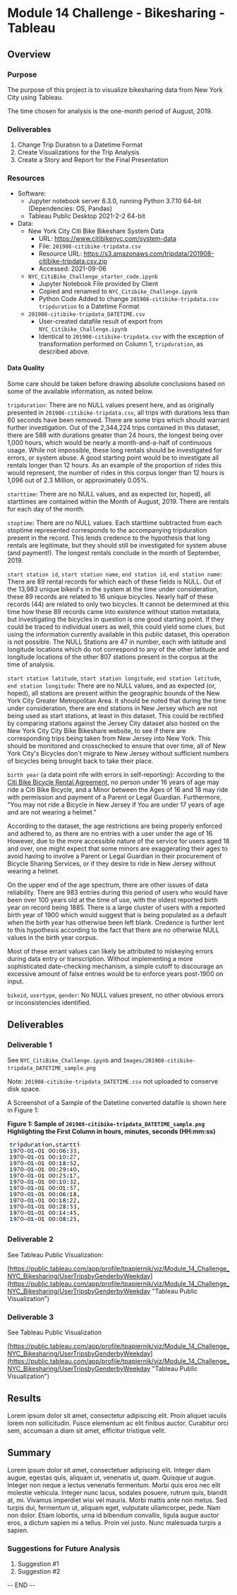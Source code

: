 # Module 14 Challenge - Bikesharing - Tableau

## Overview

### Purpose

The purpose of this project is to visualize bikesharing data from
New York City using Tableau.

The time chosen for analysis is the one-month period of August, 2019.

### Deliverables

1. Change Trip Duration to a Datetime Format
2. Create Visualizations for the Trip Analysis
3. Create a Story and Report for the Final Presentation

### Resources

- Software:
	- Jupyter notebook server 6.3.0, running Python 3.7.10 64-bit (Dependencies: OS, Pandas)
	- Tableau Public Desktop 2021-2-2 64-bit
- Data:
	- New York City Citi Bike Bikeshare System Data
	    - URL: https://www.citibikenyc.com/system-data
	    - File: `201908-citibike-tripdata.csv`
	    - Resource URL: https://s3.amazonaws.com/tripdata/201908-citibike-tripdata.csv.zip
	    - Accessed: 2021-09-06
	- `NYC_CitiBike_Challenge_starter_code.ipynb`
	    - Jupyter Notebook File provided by Client
	    - Copied and renamed to `NYC_Citibike_Challenge.ipynb`
	    - Python Code Added to change `201908-citibike-tripdata.csv` `tripduration` to a Datetime Format
	- `201908-citibike-tripdata_DATETIME.csv`
		- User-created datafile result of export from `NYC_Citibike_Challenge.ipynb`
		- Identical to `201908-citibike-tripdata.csv` with the exception of transformation performed on Column 1, `tripduration`, as described above.

#### Data Quality

Some care should be taken before drawing absolute conclusions based on some of the available information, 
as noted below.

`tripduration`: There are no NULL values present here, and as originally presented in `201908-citibike-tripdata.csv`, all trips
with durations less than 60 seconds have been removed. There are some trips which should warrant further investigation.
Out of the 2,344,224 trips contained in this dataset, there are 588 with durations greater than 24 hours, the longest
being over 1,000 hours, which would be nearly a month-and-a-half of continuous usage. While not impossible, these long rentals
should be investigated for errors, or system abuse. A good starting point would be to investigate all rentals longer than 12 hours. As an example
of the proportion of rides this would represent, the number of rides in this corpus longer than 12 hours is 1,096 out of 2.3 Million, or
approximately 0.05%.

`starttime`: There are no NULL values, and as expected (or, hoped), all starttimes are contained within the Month of August, 2019. There are rentals for each day of the month.

`stoptime`: There are no NULL values. Each starttime subtracted from each stoptime represented corresponds to the accompanying tripduration present in the record. This lends
credence to the hypothesis that long rentals are legitimate, but they should still be investigated for system abuse (and payment!). The longest rentals conclude in the
month of September, 2019.

`start station id`, `start station name`, `end station id`, `end station name`: There are 89 rental records for which each of these fields is NULL. Out of the 13,983 unique bikeid's in the
system at the time under consideration, these 89 records are related to 16 unique bicycles. Nearly half of these records (44) are related to only two bicycles. It cannot be determined
at this time how these 89 records came into existence without station metadata, but investigating the bicycles in question is one good starting point. If they could be traced to individual
users as well, this could yield some clues, but using the information currently available in this public dataset, this operation is not possible. The NULL Stations are 47 in number, each
with latitude and longitude locations which do not correspond to any of the other latitude and longitude locations of the other 807 stations present in the corpus at the time of analysis.

`start station latitude`, `start station longitude`, `end station latitude`, `end station longitude`: There are no NULL values, and as expected (or, hoped), all stations are present
within the geographic bounds of the New York City Greater Metropolitan Area. It should be noted that during the time under consideration, there are end stations in New Jersey
which are not being used as start stations, at least in this dataset. This could be rectified by comparing stations against the Jersey City dataset also hosted on the New York City
City Bike Bikeshare website, to see if there are corresponding trips being taken from New Jersey into New York. This should be monitored and crosschecked to ensure that over time, all of
New York City's Bicycles don't migrate to New Jersey without sufficient numbers of bicycles being brought back to take their place.

`birth year` (a data point rife with errors in self-reporting): According to the [Citi Bike Bicycle Rental Agreement](https://assets.citibikenyc.com/rental-agreement.html "Rental Agreement"),
no person under 16 years of age may ride a Citi Bike Bicycle, and a Minor between the Ages of 16 and 18 may ride with permission and payment of a Parent or Legal Guardian.
Furthermore, "You may not ride a Bicycle in New Jersey if You are under 17 years of age and are not wearing a helmet."

According to the dataset, the age restrictions are being properly enforced and adhered to, as there are no entries with a user under the age of 16. However, due to the more accessible
nature of the service for users aged 18 and over, one might expect that some minors are exaggerating their ages to avoid having to involve a Parent
or Legal Guardian in their procurement of Bicycle Sharing Services, or if they desire to ride in New Jersey without wearing a helmet.

On the upper end of the age spectrum, there are other issues of data reliability.  There are 983 entries during this period of users who would have been over 100 years old at the time of use,
with the oldest reported birth year on record being 1885. There is a large cluster of users with a reported birth year of 1900 which would suggest that is being
populated as a default when the birth year has otherwise been left blank. Credence is further lent to this hypothesis according to the fact that there are no otherwise NULL values
in the birth year corpus.

Most of these errant values can likely be attributed to miskeying errors during data entry or transcription. Without implementing
a more sophisticated date-checking mechanism, a simple cutoff to discourage an excessive amount of false entries would be to enforce
years post-1900 on input.

`bikeid`, `usertype`, `gender`: No NULL values present, no other obvious errors or inconsistencies identified.


## Deliverables

### Deliverable 1

See `NYC_CitiBike_Challenge.ipynb` and `Images/201908-citibike-tripdata_DATETIME_sample.png`

Note: `201908-citibike-tripdata_DATETIME.csv` not uploaded to conserve disk space.

A Screenshot of a Sample of the Datetime converted datafile is shown here in Figure 1:

**Figure 1: Sample of `201908-citibike-tripdata_DATETIME_sample.png`<br>Highlighting the First Column in hours, minutes, seconds (HH:mm:ss)**

![Figure 1](Images/201908-citibike-tripdata_DATETIME_sample.png "Figure 1")

### Deliverable 2

See Tableau Public Visualization:

[https://public.tableau.com/app/profile/tpapiernik/viz/Module_14_Challenge_NYC_Bikesharing/UserTripsbyGenderbyWeekday](https://public.tableau.com/app/profile/tpapiernik/viz/Module_14_Challenge_NYC_Bikesharing/UserTripsbyGenderbyWeekday "Tableau Public Visualization")

### Deliverable 3

See Tableau Public Visualization

[https://public.tableau.com/app/profile/tpapiernik/viz/Module_14_Challenge_NYC_Bikesharing/UserTripsbyGenderbyWeekday](https://public.tableau.com/app/profile/tpapiernik/viz/Module_14_Challenge_NYC_Bikesharing/UserTripsbyGenderbyWeekday "Tableau Public Visualization")

## Results

Lorem ipsum dolor sit amet, consectetur adipiscing elit. Proin aliquet iaculis lorem non sollicitudin. Fusce elementum ac elit finibus auctor. Curabitur orci sem, accumsan a diam sit amet, efficitur tristique velit.

## Summary

Lorem ipsum dolor sit amet, consectetuer adipiscing elit. Integer diam augue, egestas quis, aliquam ut, venenatis ut, quam. Quisque ut augue. Integer non neque a lectus venenatis fermentum. Morbi quis eros nec elit molestie vehicula. Integer nunc lacus, sodales posuere, rutrum quis, blandit at, mi. Vivamus imperdiet wisi vel mauris. Morbi mattis ante non metus. Sed turpis dui, fermentum ut, aliquam eget, vulputate ullamcorper, pede. Nam non dolor. Etiam lobortis, urna id bibendum convallis, ligula augue auctor eros, a dictum sapien mi a tellus. Proin vel justo. Nunc malesuada turpis a sapien.

### Suggestions for Future Analysis

1. Suggestion #1
2. Suggestion #2

-- END --
